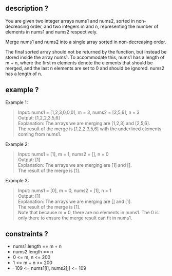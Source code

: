 ## description ?
You are given two integer arrays nums1 and nums2, sorted in non-decreasing order, and two integers m and n, representing the number of elements in nums1 and nums2 respectively.

Merge nums1 and nums2 into a single array sorted in non-decreasing order.

The final sorted array should not be returned by the function, but instead be stored inside the array nums1. To accommodate this, nums1 has a length of m + n, where the first m elements denote the elements that should be merged, and the last n elements are set to 0 and should be ignored. nums2 has a length of n.

## example ? 
Example 1:

> Input: nums1 = [1,2,3,0,0,0], m = 3, nums2 = [2,5,6], n = 3 <br>
> Output: [1,2,2,3,5,6] <br>
> Explanation: The arrays we are merging are [1,2,3] and [2,5,6]. <br>
> The result of the merge is [1,2,2,3,5,6] with the underlined elements coming from nums1. <br>

Example 2:

> Input: nums1 = [1], m = 1, nums2 = [], n = 0 <br>
> Output: [1] <br>
> Explanation: The arrays we are merging are [1] and []. <br>
> The result of the merge is [1]. <br>

Example 3:

> Input: nums1 = [0], m = 0, nums2 = [1], n = 1 <br>
> Output: [1] <br>
> Explanation: The arrays we are merging are [] and [1]. <br>
> The result of the merge is [1]. <br>
> Note that because m = 0, there are no elements in nums1. The 0 is only there to ensure the merge result can fit in nums1. <br>

## constraints ?
- nums1.length == m + n
- nums2.length == n
- 0 <= m, n <= 200
- 1 <= m + n <= 200
- -109 <= nums1[i], nums2[j] <= 109
